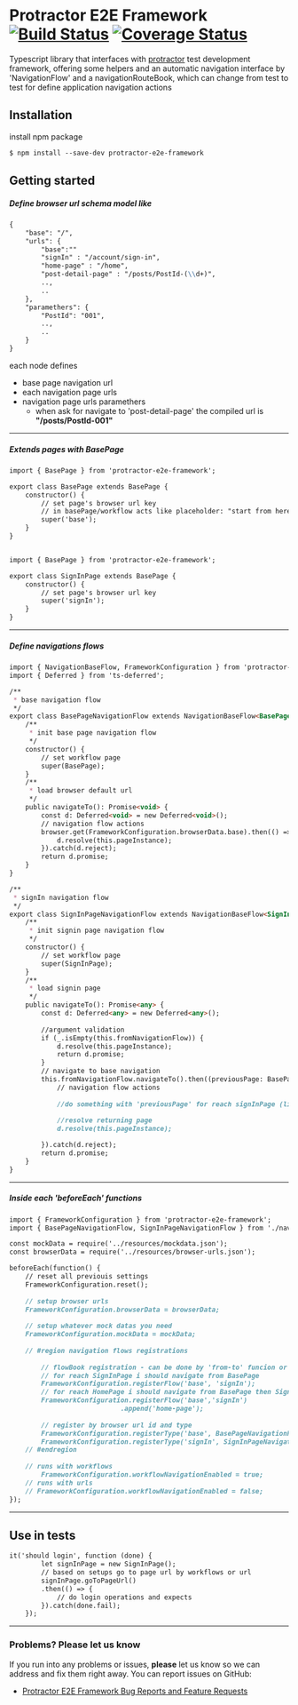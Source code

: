 # Protractor E2E Framework [![Build Status](https://travis-ci.org/morganpizzini/protractor-e2e-framework.svg?branch=master)](https://travis-ci.org/morganpizzini/protractor-e2e-framework) [![Coverage Status](https://coveralls.io/repos/github/morganpizzini/protractor-e2e-framework/badge.svg?branch=master)](https://coveralls.io/github/morganpizzini/protractor-e2e-framework?branch=master)

Typescript library that interfaces with [protractor](https://github.com/angular/protractor) test development framework, offering some helpers and an automatic navigation interface by 'NavigationFlow' and a navigationRouteBook, which can change from test to test for define application navigation actions

## Installation

install npm package

```markdown
$ npm install --save-dev protractor-e2e-framework
```

## Getting started
##### Define browser url schema model like
```markdown
{
    "base": "/",
    "urls": {
        "base":""
        "signIn" : "/account/sign-in",
        "home-page" : "/home",
        "post-detail-page" : "/posts/PostId-(\\d+)",
        ..,
        ..
    },
    "paramethers": {
        "PostId": "001",
        ..,
        ..
    }
}
```
each node defines
* base page navigation url
* each navigation page urls
* navigation page urls paramethers
    * when ask for navigate to 'post-detail-page' the compiled url is **"/posts/PostId-001"**

---
##### Extends pages with BasePage
```markdown
import { BasePage } from 'protractor-e2e-framework';

export class BasePage extends BasePage {
    constructor() {
        // set page's browser url key
        // in basePage/workflow acts like placeholder: "start from here"
        super('base');
    }
}
```
```markdown

import { BasePage } from 'protractor-e2e-framework';

export class SignInPage extends BasePage {
    constructor() {
        // set page's browser url key
        super('signIn');
    }
}
```
---
##### Define navigations flows
```markdown
import { NavigationBaseFlow, FrameworkConfiguration } from 'protractor-e2e-framework';
import { Deferred } from 'ts-deferred';

/**
 * base navigation flow
 */
export class BasePageNavigationFlow extends NavigationBaseFlow<BasePage> {
    /**
     * init base page navigation flow
     */
    constructor() {
        // set workflow page
        super(BasePage);
    }
    /**
     * load browser default url
     */
    public navigateTo(): Promise<void> {
        const d: Deferred<void> = new Deferred<void>();
        // navigation flow actions
        browser.get(FrameworkConfiguration.browserData.base).then(() => {
            d.resolve(this.pageInstance);
        }).catch(d.reject);
        return d.promise;
    }
}

/**
 * signIn navigation flow
 */
export class SignInPageNavigationFlow extends NavigationBaseFlow<SignInPage> {
    /**
     * init signin page navigation flow
     */
    constructor() {
        // set workflow page
        super(SignInPage);
    }
    /**
     * load signin page
     */
    public navigateTo(): Promise<any> {
        const d: Deferred<any> = new Deferred<any>();
        
        //argument validation
        if (_.isEmpty(this.fromNavigationFlow)) {
            d.resolve(this.pageInstance);
            return d.promise;
        }
        // navigate to base navigation
        this.fromNavigationFlow.navigateTo().then((previousPage: BasePage) => {
            // navigation flow actions
            
            //do something with 'previousPage' for reach signInPage (like clicks, browser navigation ecc..)
            
            //resolve returning page
            d.resolve(this.pageInstance);

        }).catch(d.reject);
        return d.promise;
    }
}
```
---

##### Inside each 'beforeEach' functions

```markdown
import { FrameworkConfiguration } from 'protractor-e2e-framework';
import { BasePageNavigationFlow, SignInPageNavigationFlow } from './navigation-flows';

const mockData = require('../resources/mockdata.json');
const browserData = require('../resources/browser-urls.json');

beforeEach(function() {
    // reset all previouis settings
    FrameworkConfiguration.reset();
    
    // setup browser urls
    FrameworkConfiguration.browserData = browserData;
    
    // setup whatever mock datas you need
    FrameworkConfiguration.mockData = mockData;
    
    // #region navigation flows registrations
        
        // flowBook registration - can be done by 'from-to' funcion or by chain
        // for reach SignInPage i should navigate from BasePage
        FrameworkConfiguration.registerFlow('base', 'signIn');
        // for reach HomePage i should navigate from BasePage then SignIn
        FrameworkConfiguration.registerFlow('base','signIn')
                            .append('home-page');
                            
        // register by browser url id and type
        FrameworkConfiguration.registerType('base', BasePageNavigationFlow);
        FrameworkConfiguration.registerType('signIn', SignInPageNavigationFlow);
    // #endregion
    
    // runs with workflows
        FrameworkConfiguration.workflowNavigationEnabled = true;
    // runs with urls
    // FrameworkConfiguration.workflowNavigationEnabled = false;
});
```
---

## Use in tests
```markdown
it('should login', function (done) {
        let signInPage = new SignInPage();
        // based on setups go to page url by workflows or url
        signInPage.goToPageUrl()
        .then(() => {
            // do login operations and expects
        }).catch(done.fail);
    });
```
---

### Problems? Please let us know

If you run into any problems or issues, **please** let us know so we can address and fix them right away. You can report issues on GitHub:

* [Protractor E2E Framework Bug Reports and Feature Requests](https://github.com/morganpizzini/protractor-e2e-framework/issues)
